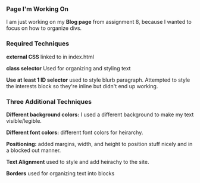 ### Page I'm Working On

I am just working on my **Blog page** from assignment 8, because I wanted to focus on how to organize divs.

### Required Techniques

**external CSS** linked to in index.html 

**class selector** Used for organizing and styling text

**Use at least 1 ID selector** used to style blurb paragraph. Attempted to style the interests block so they're inline but didn't end up working.

### Three Additional Techniques

**Different background colors:** I used a different background to make my text visible/legible.

**Different font colors:** different font colors for heirarchy.

**Positioning:** added margins, width, and height to position stuff nicely and in a blocked out manner.

**Text Alignment** used to style and add heirachy to the site.

**Borders** used for organizing text into blocks

